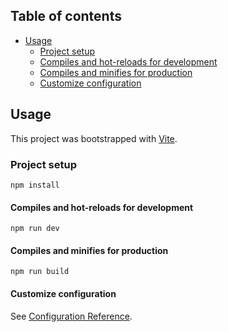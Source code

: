 ## Table of contents

- [Usage](#usage)
  - [Project setup](#project-setup)
  - [Compiles and hot-reloads for development](#compiles-and-hot-reloads-for-development)
  - [Compiles and minifies for production](#compiles-and-minifies-for-production)
  - [Customize configuration](#customize-configuration)

## Usage

This project was bootstrapped with [Vite](https://vitejs.dev/).

### Project setup

```
npm install
```

#### Compiles and hot-reloads for development

```
npm run dev
```

#### Compiles and minifies for production

```
npm run build
```

#### Customize configuration

See [Configuration Reference](https://vitejs.dev/guide/).
